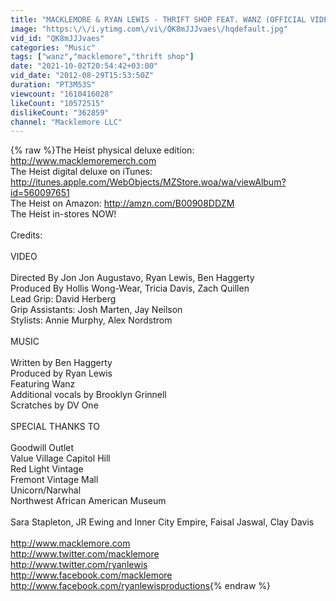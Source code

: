 ```yaml
---
title: "MACKLEMORE & RYAN LEWIS - THRIFT SHOP FEAT. WANZ (OFFICIAL VIDEO)"
image: "https:\/\/i.ytimg.com\/vi\/QK8mJJJvaes\/hqdefault.jpg"
vid_id: "QK8mJJJvaes"
categories: "Music"
tags: ["wanz","macklemore","thrift shop"]
date: "2021-10-02T20:54:42+03:00"
vid_date: "2012-08-29T15:53:50Z"
duration: "PT3M53S"
viewcount: "1610416028"
likeCount: "10572515"
dislikeCount: "362859"
channel: "Macklemore LLC"
---
```

{% raw %}The Heist physical deluxe edition:<br /><a rel="nofollow" target="blank" href="http://www.macklemoremerch.com">http://www.macklemoremerch.com</a><br />The Heist digital deluxe on iTunes: <a rel="nofollow" target="blank" href="http://itunes.apple.com/WebObjects/MZStore.woa/wa/viewAlbum?id=560097651">http://itunes.apple.com/WebObjects/MZStore.woa/wa/viewAlbum?id=560097651</a><br />The Heist on Amazon: <a rel="nofollow" target="blank" href="http://amzn.com/B00908DDZM">http://amzn.com/B00908DDZM</a><br />The Heist in-stores NOW!<br /><br />Credits:<br /><br />VIDEO<br /><br />Directed By Jon Jon Augustavo, Ryan Lewis, Ben Haggerty<br />Produced By Hollis Wong-Wear, Tricia Davis, Zach Quillen<br />Lead Grip: David Herberg<br />Grip Assistants: Josh Marten, Jay Neilson<br />Stylists: Annie Murphy, Alex Nordstrom<br /><br />MUSIC<br /><br />Written by Ben Haggerty<br />Produced by Ryan Lewis<br />Featuring Wanz<br />Additional vocals by Brooklyn Grinnell<br />Scratches by DV One<br /><br />SPECIAL THANKS TO<br /><br />Goodwill Outlet<br />Value Village Capitol Hill<br />Red Light Vintage<br />Fremont Vintage Mall<br />Unicorn/Narwhal<br />Northwest African American Museum<br /><br />Sara Stapleton, JR Ewing and Inner City Empire, Faisal Jaswal, Clay Davis<br /><br /><a rel="nofollow" target="blank" href="http://www.macklemore.com">http://www.macklemore.com</a><br /><a rel="nofollow" target="blank" href="http://www.twitter.com/macklemore">http://www.twitter.com/macklemore</a><br /><a rel="nofollow" target="blank" href="http://www.twitter.com/ryanlewis">http://www.twitter.com/ryanlewis</a><br /><a rel="nofollow" target="blank" href="http://www.facebook.com/macklemore">http://www.facebook.com/macklemore</a><br /><a rel="nofollow" target="blank" href="http://www.facebook.com/ryanlewisproductions">http://www.facebook.com/ryanlewisproductions</a>{% endraw %}
